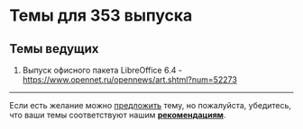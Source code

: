 # Темы для 353 выпуска

## Темы ведущих

1. Выпуск офисного пакета LibreOffice 6.4 - https://www.opennet.ru/opennews/art.shtml?num=52273

---

Если есть желание можно [предложить](themes_from_listeners.md) тему, но пожалуйста, убедитесь, что ваши темы соответствуют нашим **[рекомендациям](Recommendations_for_the_proposed_topics.md)**.
